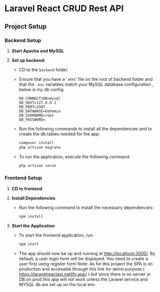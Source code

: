 # Laravel React CRUD Rest API

## Project Setup

### Backend Setup

1. **Start Apache and MySQL**

2. **Set up backend:**

   - CD to the `backend` folder.
   - Ensure that you have a '.env' file on the root of backend folder and that  the `.env` variables match your MySQL database configuration , below is my db config:

     ```env
     DB_CONNECTION=mysql
     DB_HOST=127.0.0.1
     DB_PORT=3307
     DB_DATABASE=bohemia
     DB_USERNAME=root
     DB_PASSWORD=
     ```

   - Run the following commands to install all the dependencies and to create the db tables needed for the app:

     ```bash
     composer install
     php artisan migrate
     ```

   - To run the application, execute the following command:

     ```bash
     php artisan serve
     ```

### Frontend Setup

1. **CD to frontend**

2. **Install Dependencies**

   - Run the following command to install the necessary dependencies:

     ```bash
     npm install
     ```

3. **Start the Application**

   - To start the frontend application, run:

     ```bash
     npm start
     ```

   - The app should now be up and running at [http://localhost:3000/](http://localhost:3000/). By default, a user login form will be displayed. You  need to create a user first using register form
   Note: As for this project the SPA is on production and accesable through this link for demo purpose ( https://laravelreactapi.netlify.app/ ) but since there is no server or DB on prod this app will not work 
   unless the Laravel service and MYSQL db are set up on the local env
